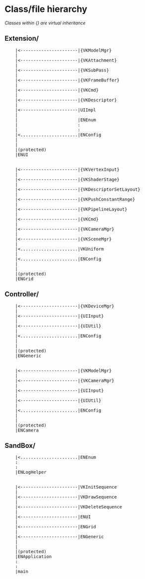 # Class/file hierarchy
<i>Classes within {} are virtual inheritance</i>

## Extension/
<pre>
    |<----------------------|{VKModelMgr}
    |
    |<----------------------|{VKAttachment}
    |
    |<----------------------|{VKSubPass}
    |
    |<----------------------|{VKFrameBuffer}
    |
    |<----------------------|{VKCmd}
    |
    |<----------------------|{VKDescriptor}
    |
    |<----------------------|UIImpl
    |
    |                       |ENEnum
    |                       :
    |                       :
    |<......................|ENConfig
    |
    |
    |(protected)
    |ENUI


    |<----------------------|{VKVertexInput}
    |
    |<----------------------|{VKShaderStage}
    |
    |<----------------------|{VKDescriptorSetLayout}
    |
    |<----------------------|{VKPushConstantRange}
    |
    |<----------------------|{VKPipelineLayout}
    |
    |<----------------------|{VKCmd}
    |
    |<----------------------|{VKCameraMgr}
    |
    |<----------------------|{VKSceneMgr}
    |
    |<......................|VKUniform
    |
    |<......................|ENConfig
    |
    |
    |(protected)
    |ENGrid
</pre>

## Controller/
<pre>
    |<----------------------|{VKDeviceMgr}
    |
    |<----------------------|{UIInput}
    |
    |<----------------------|{UIUtil}
    |
    |<......................|ENConfig
    |
    |
    |(protected)
    |ENGeneric


    |<----------------------|{VKModelMgr}
    |
    |<----------------------|{VKCameraMgr}
    |
    |<----------------------|{UIInput}
    |
    |<----------------------|{UIUtil}
    |
    |<......................|ENConfig
    |
    |
    |(protected)
    |ENCamera
</pre>

## SandBox/
<pre>
    |<......................|ENEnum
    :
    :
    |ENLogHelper


    |<----------------------|VKInitSequence
    |
    |<----------------------|VKDrawSequence
    |
    |<----------------------|VKDeleteSequence
    |
    |<----------------------|ENUI
    |
    |<----------------------|ENGrid
    |
    |<----------------------|ENGeneric
    |
    |
    |(protected)
    |ENApplication
    :
    :
    |main
</pre>